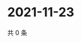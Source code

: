 # 2021-11-23

共 0 条

<!-- BEGIN WEIBO -->
<!-- 最后更新时间 Tue Nov 23 2021 00:13:25 GMT+0800 (China Standard Time) -->

<!-- END WEIBO -->
